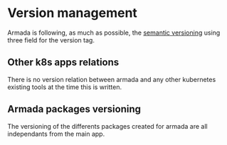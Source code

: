 # Version management

Armada is following, as much as possible, the [semantic versioning](https://semver.org/) using three field for the version tag.

## Other k8s apps relations

There is no version relation between armada and any other kubernetes existing tools at the time this is written.

## Armada packages versioning

The versioning of the differents packages created for armada are all independants from the main app.